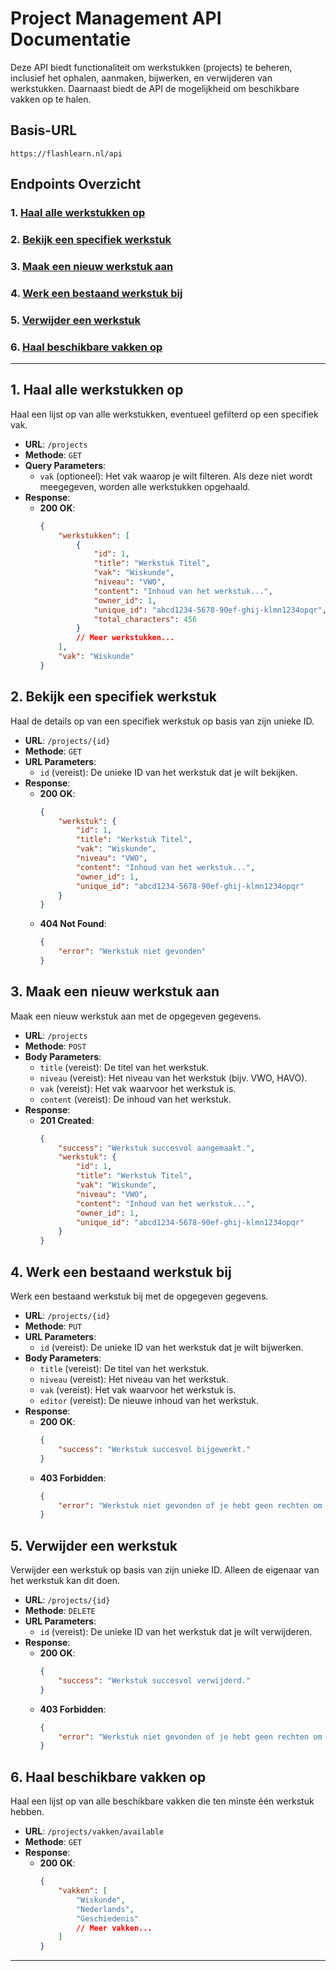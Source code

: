 # Project Management API Documentatie

Deze API biedt functionaliteit om werkstukken (projects) te beheren, inclusief het ophalen, aanmaken, bijwerken, en verwijderen van werkstukken. Daarnaast biedt de API de mogelijkheid om beschikbare vakken op te halen.

## Basis-URL

```plaintext
https://flashlearn.nl/api
```

## Endpoints Overzicht

### 1. [Haal alle werkstukken op](#1-haal-alle-werkstukken-op)
### 2. [Bekijk een specifiek werkstuk](#2-bekijk-een-specifiek-werkstuk)
### 3. [Maak een nieuw werkstuk aan](#3-maak-een-nieuw-werkstuk-aan)
### 4. [Werk een bestaand werkstuk bij](#4-werk-een-bestaand-werkstuk-bij)
### 5. [Verwijder een werkstuk](#5-verwijder-een-werkstuk)
### 6. [Haal beschikbare vakken op](#6-haal-beschikbare-vakken-op)

---

## 1. Haal alle werkstukken op

Haal een lijst op van alle werkstukken, eventueel gefilterd op een specifiek vak.

- **URL**: `/projects`
- **Methode**: `GET`
- **Query Parameters**:
  - `vak` (optioneel): Het vak waarop je wilt filteren. Als deze niet wordt meegegeven, worden alle werkstukken opgehaald.
- **Response**:
  - **200 OK**: 
    ```json
    {
        "werkstukken": [
            {
                "id": 1,
                "title": "Werkstuk Titel",
                "vak": "Wiskunde",
                "niveau": "VWO",
                "content": "Inhoud van het werkstuk...",
                "owner_id": 1,
                "unique_id": "abcd1234-5678-90ef-ghij-klmn1234opqr",
                "total_characters": 456
            }
            // Meer werkstukken...
        ],
        "vak": "Wiskunde"
    }
    ```

## 2. Bekijk een specifiek werkstuk

Haal de details op van een specifiek werkstuk op basis van zijn unieke ID.

- **URL**: `/projects/{id}`
- **Methode**: `GET`
- **URL Parameters**:
  - `id` (vereist): De unieke ID van het werkstuk dat je wilt bekijken.
- **Response**:
  - **200 OK**:
    ```json
    {
        "werkstuk": {
            "id": 1,
            "title": "Werkstuk Titel",
            "vak": "Wiskunde",
            "niveau": "VWO",
            "content": "Inhoud van het werkstuk...",
            "owner_id": 1,
            "unique_id": "abcd1234-5678-90ef-ghij-klmn1234opqr"
        }
    }
    ```
  - **404 Not Found**:
    ```json
    {
        "error": "Werkstuk niet gevonden"
    }
    ```

## 3. Maak een nieuw werkstuk aan

Maak een nieuw werkstuk aan met de opgegeven gegevens.

- **URL**: `/projects`
- **Methode**: `POST`
- **Body Parameters**:
  - `title` (vereist): De titel van het werkstuk.
  - `niveau` (vereist): Het niveau van het werkstuk (bijv. VWO, HAVO).
  - `vak` (vereist): Het vak waarvoor het werkstuk is.
  - `content` (vereist): De inhoud van het werkstuk.
- **Response**:
  - **201 Created**:
    ```json
    {
        "success": "Werkstuk succesvol aangemaakt.",
        "werkstuk": {
            "id": 1,
            "title": "Werkstuk Titel",
            "vak": "Wiskunde",
            "niveau": "VWO",
            "content": "Inhoud van het werkstuk...",
            "owner_id": 1,
            "unique_id": "abcd1234-5678-90ef-ghij-klmn1234opqr"
        }
    }
    ```

## 4. Werk een bestaand werkstuk bij

Werk een bestaand werkstuk bij met de opgegeven gegevens.

- **URL**: `/projects/{id}`
- **Methode**: `PUT`
- **URL Parameters**:
  - `id` (vereist): De unieke ID van het werkstuk dat je wilt bijwerken.
- **Body Parameters**:
  - `title` (vereist): De titel van het werkstuk.
  - `niveau` (vereist): Het niveau van het werkstuk.
  - `vak` (vereist): Het vak waarvoor het werkstuk is.
  - `editor` (vereist): De nieuwe inhoud van het werkstuk.
- **Response**:
  - **200 OK**:
    ```json
    {
        "success": "Werkstuk succesvol bijgewerkt."
    }
    ```
  - **403 Forbidden**:
    ```json
    {
        "error": "Werkstuk niet gevonden of je hebt geen rechten om dit werkstuk bij te werken."
    }
    ```

## 5. Verwijder een werkstuk

Verwijder een werkstuk op basis van zijn unieke ID. Alleen de eigenaar van het werkstuk kan dit doen.

- **URL**: `/projects/{id}`
- **Methode**: `DELETE`
- **URL Parameters**:
  - `id` (vereist): De unieke ID van het werkstuk dat je wilt verwijderen.
- **Response**:
  - **200 OK**:
    ```json
    {
        "success": "Werkstuk succesvol verwijderd."
    }
    ```
  - **403 Forbidden**:
    ```json
    {
        "error": "Werkstuk niet gevonden of je hebt geen rechten om dit werkstuk te verwijderen."
    }
    ```

## 6. Haal beschikbare vakken op

Haal een lijst op van alle beschikbare vakken die ten minste één werkstuk hebben.

- **URL**: `/projects/vakken/available`
- **Methode**: `GET`
- **Response**:
  - **200 OK**:
    ```json
    {
        "vakken": [
            "Wiskunde",
            "Nederlands",
            "Geschiedenis"
            // Meer vakken...
        ]
    }
    ```

---
